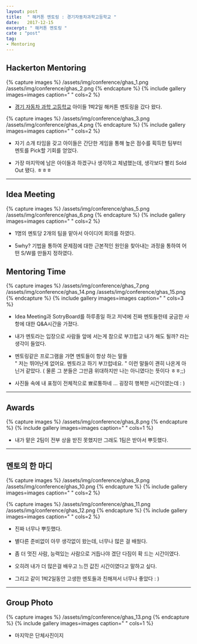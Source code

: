 ```yaml
---
layout: post
title:  " 해커톤 멘토링 : 경기자동차과학고등학교 "
date:   2017-12-15
excerpt: " 해커톤 멘토링 "
cate : "post"
tag:
- Mentoring
---
```


## Hackerton Mentoring

{% capture images %}
	/assets/img/conference/ghas_1.png
	/assets/img/conference/ghas_2.png
{% endcapture %}
{% include gallery images=images caption=" " cols=2 %}

* [경기 자동차 과학 고등학교](http://www.ghas.hs.kr/) 아이들 1박2일 해커톤 멘토링을 갔다 왔다.

{% capture images %}
	/assets/img/conference/ghas_3.png
	/assets/img/conference/ghas_4.png
{% endcapture %}
{% include gallery images=images caption=" " cols=2 %}

* 자기 소개 타임을 갖고 아이들은 간단한 게임을 통해 높은 점수를 획득한 팀부터 <br> 멘토를 Pick할 기회를 얻었다.

* 가장 마지막에 남은 아이들과 하겠구나 생각하고 체념했는데, 생각보다 빨리 Sold Out 됐다. ㅎㅎㅎ 


---

## Idea Meeting

{% capture images %}
	/assets/img/conference/ghas_5.png
	/assets/img/conference/ghas_6.png
{% endcapture %}
{% include gallery images=images caption=" " cols=2 %}

* 1명의 멘토당 2개의 팀을 맡아서 아이디어 회의를 하였다.

* 5why? 기법을 통하여 문제점에 대한 근본적인 원인을 찾아내는 과정을 통하여 어떤 S/W를 만들지 정하였다.



## Mentoring Time

{% capture images %}
	/assets/img/conference/ghas_7.png
	/assets/img/conference/ghas_14.png
	/assets/img/conference/ghas_15.png
{% endcapture %}
{% include gallery images=images caption=" " cols=3 %}

* Idea Meeting과 SotryBoard를 하루종일 하고 저녁에 진짜 멘토들한테 궁금한 사항에 대한 Q&A시간을 가졌다.

* 내가 멘토라는 입장으로 사람들 앞에 서는게 참으로 부끄럽고 내가 해도 될까? 라는 생각이 들었다.

* 멘토링같은 프로그램을 가면 멘토들이 항상 하는 말들 <br> " 저는 뛰어난게 없어요. 멘토라고 하기 부끄럽네요. " 이런 말들이 괜히 나온게 아닌거 같았다. ( 물론 그 분들은 그만큼 위대하지만 나는 아니였다는 뜻이다 ㅎㅎ;;)

* 사진들 속에 내 표정이 전체적으로 뾰로퉁하네 ... 굉장히 행복한 시간이였는데 : ) 



---

## Awards

{% capture images %}
	/assets/img/conference/ghas_8.png
{% endcapture %}
{% include gallery images=images caption=" " cols=1 %}

* 내가 맡은 2팀이 전부 상을 받진 못했지만 그래도 1팀은 받아서 뿌듯했다. 



---

## 멘토의 한 마디

{% capture images %}
	/assets/img/conference/ghas_9.png
	/assets/img/conference/ghas_10.png
{% endcapture %}
{% include gallery images=images caption=" " cols=2 %}


{% capture images %}
	/assets/img/conference/ghas_11.png
	/assets/img/conference/ghas_12.png
{% endcapture %}
{% include gallery images=images caption=" " cols=2 %}

* 진짜 너무나 뿌듯했다. 

* 별다른 준비없이 아무 생각없이 왔는데, 너무나 많은 걸 배웠다.

* 좀 더 멋진 사람, 능력있는 사람으로 거듭나야 겠단 다짐이 확 드는 시간이였다.

* 오히려 내가 더 많은걸 배우고 느낀 값진 시간이였다고 말하고 싶다.

* 그리고 같이 1박2일동안 고생한 멘토들과 친해져서 너무나 좋았다 : )

---

## Group Photo 

{% capture images %}
	/assets/img/conference/ghas_13.png
{% endcapture %}
{% include gallery images=images caption=" " cols=1 %}

* 마지막은 단체사진이지 


